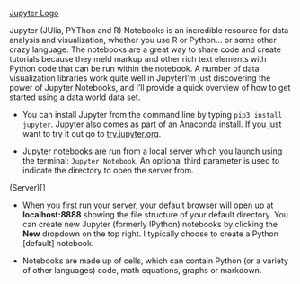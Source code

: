 [Jupyter Logo]()

Jupyter (JUlia, PYThon and R) Notebooks is an incredible resource for data analysis and visualization, whether you use R or Python... or some other crazy language. The notebooks are a great way to share code and create tutorials because they meld markup and other rich text elements with Python code that can be run within the notebook. A number of data visualization libraries work quite well in JupyterI’m just discovering the power of Jupyter Notebooks, and I’ll provide a quick overview of how to get started using a data.world data set. 

* You can install Jupyter from the command line by typing ```pip3 install jupyter```. Jupyter also comes as part of an Anaconda install. If you just want to try it out go to [try.jupyter.org](https://try.jupyter.org/). 

* Jupyter notebooks are run from a local server which you launch using the terminal: ```Jupyter Notebook```. An optional third parameter is used to indicate the directory to open the server from. 

(Server)[]

* When you first run your server, your default browser will open up at <b>localhost:8888</b> showing the file structure of your default directory. You can create new Jupyter (formerly IPython) notebooks by clicking the <b>New</b> dropdown on the top right. I typically choose to create a Python [default] notebook.

* Notebooks are made up of cells, which can contain Python (or a variety of other languages) code, math equations, graphs or markdown. 

